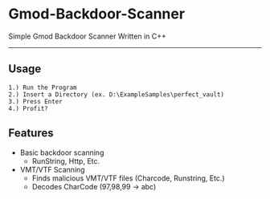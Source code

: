 # Gmod-Backdoor-Scanner
Simple Gmod Backdoor Scanner Written in C++

---
Usage
---
```
1.) Run the Program
2.) Insert a Directory (ex. D:\ExampleSamples\perfect_vault)
3.) Press Enter
4.) Profit?
```
Features
---
* Basic backdoor scanning
  * RunString, Http, Etc.
* VMT/VTF Scanning
  * Finds malicious VMT/VTF files (Charcode, Runstring, Etc.)
  * Decodes CharCode (97,98,99 -> abc)
   
